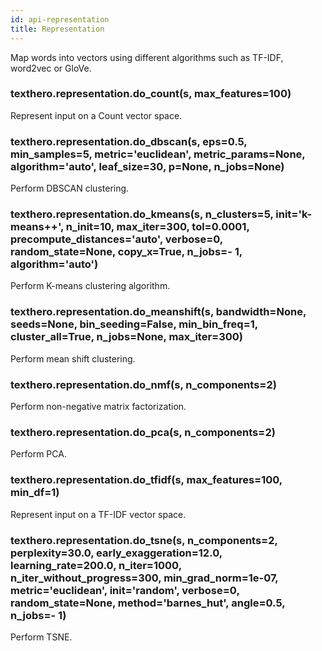 ```yaml
---
id: api-representation 
title: Representation
---
```


Map words into vectors using different algorithms such as TF-IDF, word2vec or GloVe.


### texthero.representation.do_count(s, max_features=100)
Represent input on a Count vector space.


### texthero.representation.do_dbscan(s, eps=0.5, min_samples=5, metric='euclidean', metric_params=None, algorithm='auto', leaf_size=30, p=None, n_jobs=None)
Perform DBSCAN clustering.


### texthero.representation.do_kmeans(s, n_clusters=5, init='k-means++', n_init=10, max_iter=300, tol=0.0001, precompute_distances='auto', verbose=0, random_state=None, copy_x=True, n_jobs=- 1, algorithm='auto')
Perform K-means clustering algorithm.


### texthero.representation.do_meanshift(s, bandwidth=None, seeds=None, bin_seeding=False, min_bin_freq=1, cluster_all=True, n_jobs=None, max_iter=300)
Perform mean shift clustering.


### texthero.representation.do_nmf(s, n_components=2)
Perform non-negative matrix factorization.


### texthero.representation.do_pca(s, n_components=2)
Perform PCA.


### texthero.representation.do_tfidf(s, max_features=100, min_df=1)
Represent input on a TF-IDF vector space.


### texthero.representation.do_tsne(s, n_components=2, perplexity=30.0, early_exaggeration=12.0, learning_rate=200.0, n_iter=1000, n_iter_without_progress=300, min_grad_norm=1e-07, metric='euclidean', init='random', verbose=0, random_state=None, method='barnes_hut', angle=0.5, n_jobs=- 1)
Perform TSNE.
